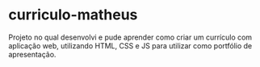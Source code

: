 # curriculo-matheus

Projeto no qual desenvolvi e pude aprender como criar um currículo com aplicação web, utilizando HTML, CSS e JS para utilizar como portfólio de apresentação.
